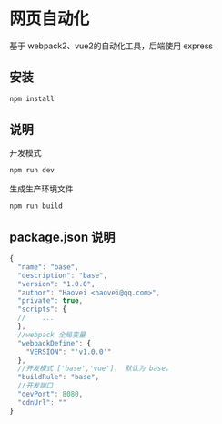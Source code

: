 # 网页自动化

基于 webpack2、vue2的自动化工具，后端使用 express

## 安装

```bash
npm install
```

## 说明


开发模式
```bash
npm run dev
```
生成生产环境文件
```bash
npm run build
```

## package.json 说明

```javascript
{
  "name": "base",
  "description": "base",
  "version": "1.0.0",
  "author": "Haovei <haovei@qq.com>",
  "private": true,
  "scripts": {
  //    ...
  },
  //webpack 全局变量
  "webpackDefine": {
    "VERSION": "'v1.0.0'"
  },
  //开发模式 ['base','vue']， 默认为 base，
  "buildRule": "base",
  //开发端口
  "devPort": 8080,
  "cdnUrl": ""
}
```